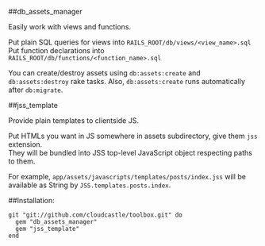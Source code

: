 ##db_assets_manager

Easily work with views and functions.

Put plain SQL queries for views into `RAILS_ROOT/db/views/<view_name>.sql`  
Put function declarations into `RAILS_ROOT/db/functions/<function_name>.sql`

You can create/destroy assets using `db:assets:create` and `db:assets:destroy` rake tasks.
Also, `db:assets:create` runs automatically after `db:migrate`.

##jss_template

Provide plain templates to clientside JS.

Put HTMLs you want in JS somewhere in assets subdirectory, give them `jss` extension.  
They will be bundled into JSS top-level JavaScript object respecting paths to them.

For example, `app/assets/javascripts/templates/posts/index.jss` will be available as
String by `JSS.templates.posts.index`.

##Installation:

	git "git://github.com/cloudcastle/toolbox.git" do
	  gem "db_assets_manager"
	  gem "jss_template"
	end